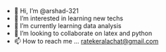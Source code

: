 - 👋 Hi, I’m @arshad-321
- 👀 I’m interested in learning new techs
- 🌱 I’m currently learning data analysis
- 💞️ I’m looking to collaborate on latex and python
- 📫 How to reach me ... ratekeralachat@gmail.com

<!---
arshad-321/arshad-321 is a ✨ special ✨ repository because its `README.md` (this file) appears on your GitHub profile.
You can click the Preview link to take a look at your changes.
--->
